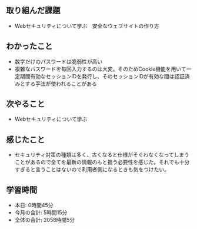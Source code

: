 ## 取り組んだ課題
- Webセキュリティについて学ぶ　安全なウェブサイトの作り方
## わかったこと
- 数字だけのパスワードは脆弱性が高い
- 複雑なパスワードを毎回入力するのは大変。そのためCookie機能を用いて一定期間有効なセッションIDを発行し、そのセッションIDが有効な間は認証済みとする手法が使われることがある
## 次やること
- Webセキュリティについて学ぶ
## 感じたこと
- セキュリティ対策の種類は多く、古くなると仕様がそぐわなくなってしまうことがあるので全てを最新の情報のもと扱う必要性を感じた。それでも十分すぎると言うことはないので利用者側になるときも気をつけたい。
## 学習時間
- 本日: 0時間45分
- 今月の合計: 5時間15分
- 全体の合計: 2058時間5分
